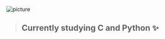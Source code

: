 ![picture](https://pbs.twimg.com/media/EvuvkskUcAEMvEf?format=jpg&name=large)

> ## Currently studying C and Python :sparkles:
